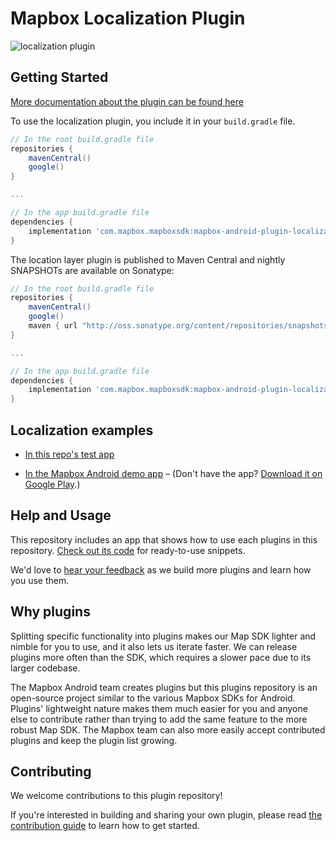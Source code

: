 # Mapbox Localization Plugin


![localization plugin](https://user-images.githubusercontent.com/4394910/35408667-d7689174-01c4-11e8-8bdb-e580df77d90b.gif)

## Getting Started

[More documentation about the plugin can be found here](https://www.mapbox.com/android-docs/plugins/overview/localization/)

To use the localization plugin, you include it in your `build.gradle` file.

```gradle
// In the root build.gradle file
repositories {
    mavenCentral()
    google()
}

...

// In the app build.gradle file
dependencies {
    implementation 'com.mapbox.mapboxsdk:mapbox-android-plugin-localization-v7:0.7.0'
}
```

The location layer plugin is published to Maven Central and nightly SNAPSHOTs are available on Sonatype:

```gradle
// In the root build.gradle file
repositories {
    mavenCentral()
    google()
    maven { url "http://oss.sonatype.org/content/repositories/snapshots/" }
}

...

// In the app build.gradle file
dependencies {
    implementation 'com.mapbox.mapboxsdk:mapbox-android-plugin-localization-v7:0.8.0-SNAPSHOT'
}
```

## Localization examples

- [In this repo's test app](https://github.com/mapbox/mapbox-plugins-android/blob/master/app/src/main/java/com/mapbox/mapboxsdk/plugins/testapp/activity/localization/LocalizationActivity.kt)

- [In the Mapbox Android demo app](https://github.com/mapbox/mapbox-android-demo/blob/master/MapboxAndroidDemo/src/main/java/com/mapbox/mapboxandroiddemo/examples/plugins/LocalizationPluginActivity.java) – (Don't have the app? [Download it on Google Play](https://play.google.com/store/apps/details?id=com.mapbox.mapboxandroiddemo).)

## Help and Usage

This repository includes an app that shows how to use each plugins in this repository. [Check out its code](https://github.com/mapbox/mapbox-plugins-android/tree/master/app/src/main/java/com/mapbox/mapboxsdk/plugins/testapp/activity) for ready-to-use snippets.

We'd love to [hear your feedback](https://github.com/mapbox/mapbox-plugins-android/issues) as we build more plugins and learn how you use them.

## Why plugins

Splitting specific functionality into plugins makes our Map SDK lighter and nimble for you to use, and it also lets us iterate faster. We can release plugins more often than the SDK, which requires a slower pace due to its larger codebase.

The Mapbox Android team creates plugins but this plugins repository is an open-source project similar to the various Mapbox SDKs for Android.
Plugins' lightweight nature makes them much easier for you and anyone else to contribute rather than trying to add the same feature to the more robust Map SDK. The Mapbox team can also more easily accept contributed plugins and keep the plugin list growing.

## Contributing

We welcome contributions to this plugin repository!

If you're interested in building and sharing your own plugin, please read [the contribution guide](https://github.com/mapbox/mapbox-plugins-android/blob/master/CONTRIBUTING.md) to learn how to get started.
